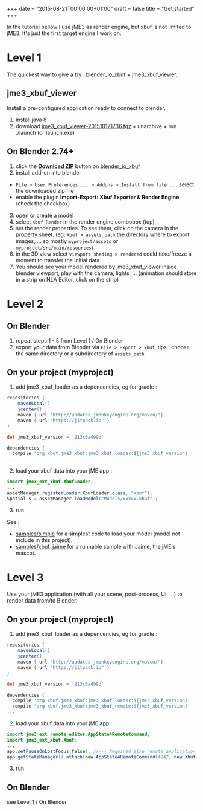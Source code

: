 +++
date = "2015-08-21T00:00:00+01:00"
draft = false
title = "Get started"
+++

In the tutoriel bellow I use jME3 as render engine, but xbuf is not limited to jME3. It's just the first target engine I work on.

# Level 1

The quickest way to give a try : blender_io_xbuf + jme3_xbuf_viewer.

## jme3_xbuf_viewer

Install a pre-configured application ready to connect to blender.

1. install java 8
2. download [jme3_xbuf_viewer-201510171736.tgz](https://github.com/xbuf/jme3_xbuf/releases/download/0.7.2/jme3_xbuf_viewer-201510171736.tgz) + unarchive + run ./launch (or launch.exe)

## On Blender 2.74+

1. click the **[Download ZIP](https://github.com/xbuf/blender_io_xbuf/archive/master.zip)** button on [blender_io_xbuf](https://github.com/xbuf/blender_io_xbuf)
2. install add-on into blender
  * `File > User Preferences ... > Addons > Install from file ...` select the downloaded zip file
  * enable the plugin **Import-Export: Xbuf Exporter & Render Engine** (check the checkbox)
3. open or create a model
4. select `Xbuf Render` in the render engine combobox (top)
5. set the render properties. To see them, click on the camera in the property sheet. (eg: `Xbuf > assets_path` the directory where to export images, ... so mostly `myproject/assets` or `myproject/src/main/resources`)
6. in the 3D view select `viewport shading > rendered` could take/freeze a moment to transfer the initial data.
7. You should see your model rendered by jme3_xbuf_viewer inside blender viewport, play with the camera, lights, ... (animation should store in a strip on NLA Editor, click on the strip)

# Level 2

## On Blender

1. repeat steps 1 - 5 from Level 1 / On Blender
2. export your data from Blender via `File > Export > xbuf`, tips : choose the same directory or a subdirectory of `assets_path`

## On your project (myproject)

1. add jme3_xbuf_loader as a depencencies, eg for gradle :
~~~groovy
repositories {
	mavenLocal()
	jcenter()
	maven { url "http://updates.jmonkeyengine.org/maven/"}
	maven { url "https://jitpack.io" }
}

def jme3_xbuf_version = '213c6a499d'

dependencies {
  compile 'org.xbuf.jme3_xbuf:jme3_xbuf_loader:${jme3_xbuf_version}'
...
~~~
2. load your xbuf data into your jME app :
~~~java
import jme3_ext_xbuf.XbufLoader;
...
assetManager.registerLoader(XbufLoader.class, "xbuf");
Spatial s = assetManager.loadModel("Models/xxxxx.xbuf");
~~~
3. run

See :

* [samples/simple](https://github.com/xbuf/jme3_xbuf/tree/master/samples/simple) for a simplest code to load your model (model not include in this project).
* [samples/xbuf_jaime](https://github.com/xbuf/jme3_xbuf/tree/master/samples/xbuf_jaime) for a runnable sample with Jaime, the jME's mascot.

# Level 3

Use your jME3 application (with all your scene, post-process, UI, ...) to render data from/to Blender.

## On your project (myproject)

1. add jme3_xbuf_loader as a depencencies, eg for gradle :
~~~groovy
repositories {
	mavenLocal()
	jcenter()
	maven { url "http://updates.jmonkeyengine.org/maven/"}
	maven { url "https://jitpack.io" }
}

def jme3_xbuf_version = '213c6a499d'

dependencies {
  compile 'org.xbuf.jme3_xbuf:jme3_xbuf_loader:${jme3_xbuf_version}'
  compile 'org.xbuf.jme3_xbuf:jme3_xbuf_remote:${jme3_xbuf_version}'
...
~~~
2. load your xbuf data into your jME app :
~~~java
import jme3_ext_remote_editor.AppState4RemoteCommand;
import jme3_ext_xbuf.Xbuf;
...
app.setPauseOnLostFocus(false); //<-- Required else remote application will not receive image (eg: blender freeze)
app.getStateManager().attach(new AppState4RemoteCommand(4242, new Xbuf(app.getAssetManager())));
~~~
3. run

## On Blender

see Level 1 / On Blender
